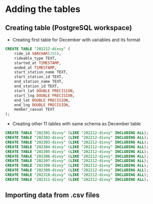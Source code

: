 # Adding the tables

## Creating table (PostgreSQL workspace)
- Creating first table for December with variables and its format
```sql
CREATE TABLE "202212-divvy" (
    ride_id VARCHAR(255),
    rideable_type TEXT,
    started_at TIMESTAMP,
    ended_at TIMESTAMP,
    start_station_name TEXT,
    start_station_id TEXT,
    end_station_name TEXT,
    end_station_id TEXT,
    start_lat DOUBLE PRECISION,
    start_lng DOUBLE PRECISION,
    end_lat DOUBLE PRECISION,
    end_lng DOUBLE PRECISION,
    member_casual TEXT
);
```
- Creating other 11 tables with same schema as December table
```sql
CREATE TABLE "202301-divvy" (LIKE "202212-divvy" INCLUDING ALL);
CREATE TABLE "202302-divvy" (LIKE "202212-divvy" INCLUDING ALL);
CREATE TABLE "202303-divvy" (LIKE "202212-divvy" INCLUDING ALL);
CREATE TABLE "202304-divvy" (LIKE "202212-divvy" INCLUDING ALL);
CREATE TABLE "202305-divvy" (LIKE "202212-divvy" INCLUDING ALL);
CREATE TABLE "202306-divvy" (LIKE "202212-divvy" INCLUDING ALL);
CREATE TABLE "202307-divvy" (LIKE "202212-divvy" INCLUDING ALL);
CREATE TABLE "202308-divvy" (LIKE "202212-divvy" INCLUDING ALL);
CREATE TABLE "202309-divvy" (LIKE "202212-divvy" INCLUDING ALL);
CREATE TABLE "202310-divvy" (LIKE "202212-divvy" INCLUDING ALL);
CREATE TABLE "202311-divvy" (LIKE "202212-divvy" INCLUDING ALL);
```
## Importing data from .csv files
```sql

```
